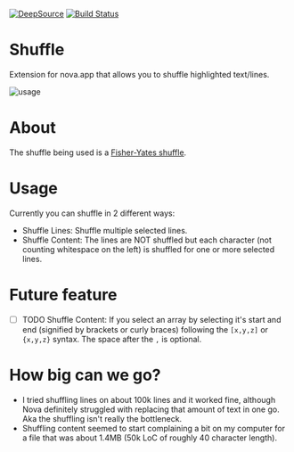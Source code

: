 [![DeepSource](https://deepsource.io/gh/chrisdl/nova-shuffle.svg/?label=active+issues&show_trend=true)](https://deepsource.io/gh/chrisdl/nova-shuffle/?ref=repository-badge)
[![Build Status](https://travis-ci.com/chrisdl/nova-shuffle.svg?branch=master)](https://travis-ci.com/chrisdl/nova-shuffle)

# Shuffle

Extension for nova.app that allows you to shuffle highlighted text/lines.

![usage](https://raw.githubusercontent.com/chrisdl/nova-shuffle/master/SHFL.gif)

# About

The shuffle being used is a [Fisher-Yates shuffle](https://bost.ocks.org/mike/shuffle/).

# Usage

Currently you can shuffle in 2 different ways:

  - Shuffle Lines: Shuffle multiple selected lines.
  - Shuffle Content: The lines are NOT shuffled but each character (not counting whitespace on the left) is shuffled for one or more selected lines.

# Future feature

  - [ ] TODO Shuffle Content: If you select an array by selecting it's start and end (signified by brackets or curly braces) following the `[x,y,z]` or `{x,y,z}` syntax. The space after the `,` is optional.

# How big can we go?

 - I tried shuffling lines on about 100k lines and it worked fine, although Nova definitely struggled with replacing that amount of text in one go. Aka the shuffling isn't really the bottleneck.
 - Shuffling content seemed to start complaining a bit on my computer for a file that was about 1.4MB (50k LoC of roughly 40 character length).
